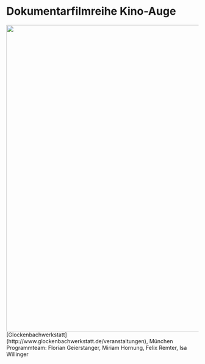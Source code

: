 # Dokumentarfilmreihe Kino-Auge

<img src="/projekte/2016kinoauge/kino-auge_plakat_2016q3.jpg" data-query="?nolink&amp;800" width="800" />  
[Glockenbachwerkstatt](http://www.glockenbachwerkstatt.de/veranstaltungen), München Programmteam: Florian Geierstanger, Miriam Hornung, Felix Remter, Isa Willinger
